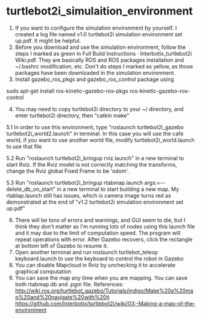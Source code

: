 # turtlebot2i_simulaition_environment
1. If you want to configure the simulation environment by yourself. I created a log file named v1.0 turtlebot2i simulation environment set up.pdf. It might be helpful.
2. Before you download and use the simulation environment, follow the steps I marked as green in Full Build Instructions · Interbotix_turtlebot2i Wiki.pdf. They are basically ROS and ROS packages installation and ~/.bashrc modification, etc. Don't do steps I marked as yellow, as those packages have been downloaded in the simulation environment.
3. Install gazebo_ros_pkgs and gazebo_ros_control package using

sudo apt-get install ros-kinetic-gazebo-ros-pkgs ros-kinetic-gazebo-ros-control

4. You may need to copy turtlebot2i directory to your ~/ directory, and enter turtlebot2i directory, then "catkin make"

5.1 In order to use this environment, type "roslaunch turtlebot2i_gazebo turtlebot2i_world2.launch" in terminal. In this case you will use the cafe world, if you want to use another world file, modify turtlebot2i_world.launch to use that file

5.2 Run "roslaunch turtlebot2i_bringup rviz.launch" in a new terminal to start Rviz. If the Rviz model is not correctly matching the transforms, change the Rviz global Fixed Frame to be 'odom'.

5.3 Run "roslaunch turtlebot2i_bringup rtabmap.launch args:=--delete_db_on_start" in a new terminal to start building a new map. My rtablap.launch still has issues, which is camera image turns red as demonstrated at the end of "v1.2 turtlebot2i simulation environment set up.pdf"

6. There will be tons of errors and warnings, and GUI seem to die, but I think they don't matter as I'm running lots of nodes using this launch file and it may due to the limit of computation speed. The program will repeat operations with error. After Gazebo recovers, click the rectangle at bottom left of Gazebo to resume it.
7. Open another terminal and run roslaunch turtlebot_teleop keyboard.launch to use the keyboard to control the robot in Gazebo
8. You can disable Mapcloud in Rviz by unchecking it to accelerate graphical computation
9. You can save the map any time when you are mapping. You can save both rtabmap.db and .pgm file.
References:
http://wiki.ros.org/turtlebot_gazebo/Tutorials/indigo/Make%20a%20map%20and%20navigate%20with%20it
https://github.com/Interbotix/turtlebot2i/wiki/03:-Making-a-map-of-the-environment
